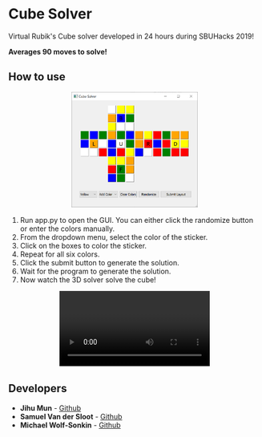 # Cube Solver
Virtual Rubik's Cube solver developed in 24 hours during SBUHacks 2019! 

**Averages 90 moves to solve!**

## How to use
<p align="center">
  <img src="media/gui.PNG" width="50%"/>
</p>

1. Run app.py to open the GUI. You can either click the randomize button or enter the colors manually.  
2. From the dropdown menu, select the color of the sticker.  
3. Click on the boxes to color the sticker.  
4. Repeat for all six colors.   
5. Click the submit button to generate the solution.  
6. Wait for the program to generate the solution.    
7. Now watch the 3D solver solve the cube!

<div align="center">
  <video src="https://github.com/mikee478/cube-solver/assets/28791222/3bf20cf7-7054-47a0-adc3-6487b0787115"/>
</div>
  
## Developers
- **Jihu Mun** - [Github](https://github.com/altronis)
- **Samuel Van der Sloot** - [Github](https://github.com/samjpv)
- **Michael Wolf-Sonkin** - [Github](https://www.github.com/mikee478)
